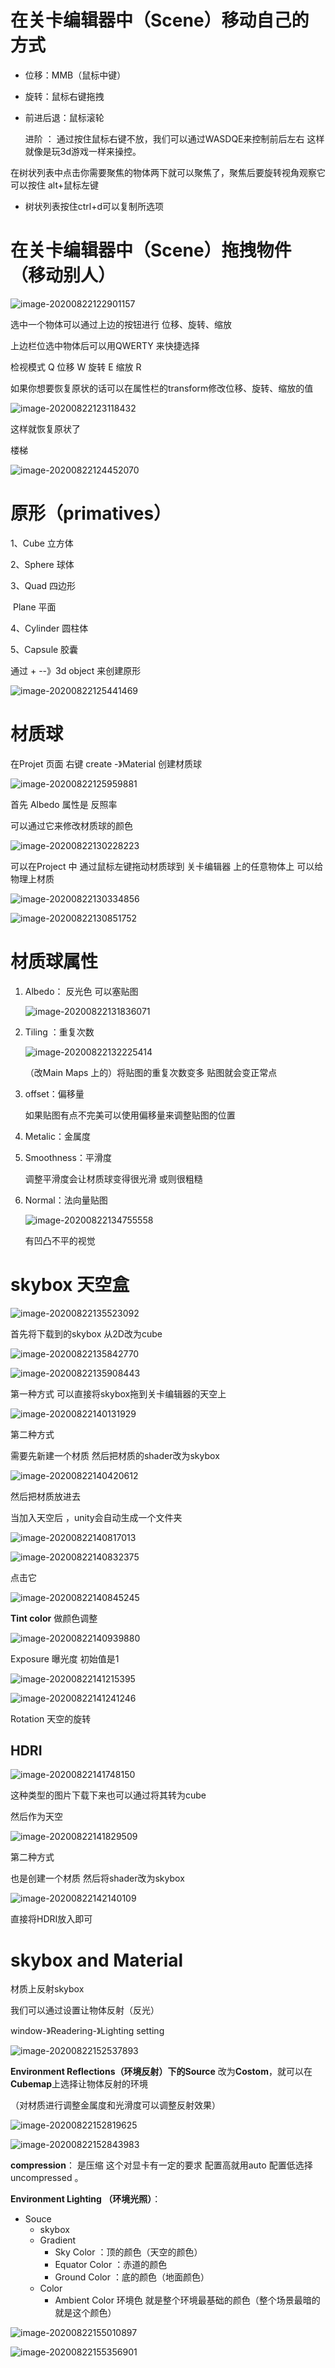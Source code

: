 # 在关卡编辑器中（Scene）移动自己的方式

- 位移：MMB（鼠标中键）

- 旋转：鼠标右键拖拽

- 前进后退：鼠标滚轮

  进阶 ： 通过按住鼠标右键不放，我们可以通过WASDQE来控制前后左右 这样就像是玩3d游戏一样来操控。

在树状列表中点击你需要聚焦的物体两下就可以聚焦了，聚焦后要旋转视角观察它可以按住 alt+鼠标左键

* 树状列表按住ctrl+d可以复制所选项

#  在关卡编辑器中（Scene）拖拽物件（移动别人）

![image-20200822122901157](C:\Users\郑大人\AppData\Roaming\Typora\typora-user-images\image-20200822122901157.png)

选中一个物体可以通过上边的按钮进行 位移、旋转、缩放

上边栏位选中物体后可以用QWERTY 来快捷选择

检视模式 Q 位移 W 旋转 E 缩放 R

如果你想要恢复原状的话可以在属性栏的transform修改位移、旋转、缩放的值

![image-20200822123118432](C:\Users\郑大人\AppData\Roaming\Typora\typora-user-images\image-20200822123118432.png)

这样就恢复原状了



楼梯

![image-20200822124452070](C:\Users\郑大人\AppData\Roaming\Typora\typora-user-images\image-20200822124452070.png)



# 原形（primatives）

1、Cube 立方体

2、Sphere 球体

3、Quad 四边形

​		Plane  平面

4、Cylinder 圆柱体

5、Capsule	胶囊

通过 + --》3d object 来创建原形



![image-20200822125441469](C:\Users\郑大人\AppData\Roaming\Typora\typora-user-images\image-20200822125441469.png)



# 材质球

在Projet 页面 右键 create -》Material 创建材质球

![image-20200822125959881](C:\Users\郑大人\AppData\Roaming\Typora\typora-user-images\image-20200822125959881.png)

首先 Albedo 属性是 反照率 

可以通过它来修改材质球的颜色 

![image-20200822130228223](C:\Users\郑大人\AppData\Roaming\Typora\typora-user-images\image-20200822130228223.png)

可以在Project 中 通过鼠标左键拖动材质球到 关卡编辑器 上的任意物体上 可以给物理上材质

![image-20200822130334856](C:\Users\郑大人\AppData\Roaming\Typora\typora-user-images\image-20200822130334856.png)

![image-20200822130851752](C:\Users\郑大人\AppData\Roaming\Typora\typora-user-images\image-20200822130851752.png)



#  材质球属性

1. Albedo： 反光色 可以塞贴图 

   ![image-20200822131836071](C:\Users\郑大人\AppData\Roaming\Typora\typora-user-images\image-20200822131836071.png)

2. Tiling  ：重复次数

   ![image-20200822132225414](C:\Users\郑大人\AppData\Roaming\Typora\typora-user-images\image-20200822132225414.png)

   （改Main Maps 上的）将贴图的重复次数变多 贴图就会变正常点

3. offset：偏移量 

   如果贴图有点不完美可以使用偏移量来调整贴图的位置

4. Metalic：金属度

5. Smoothness：平滑度

   调整平滑度会让材质球变得很光滑 或则很粗糙

6. Normal：法向量贴图

   ![image-20200822134755558](C:\Users\郑大人\AppData\Roaming\Typora\typora-user-images\image-20200822134755558.png)

   有凹凸不平的视觉

# skybox 天空盒

![image-20200822135523092](C:\Users\郑大人\AppData\Roaming\Typora\typora-user-images\image-20200822135523092.png)



首先将下载到的skybox 从2D改为cube

![image-20200822135842770](C:\Users\郑大人\AppData\Roaming\Typora\typora-user-images\image-20200822135842770.png)

![image-20200822135908443](C:\Users\郑大人\AppData\Roaming\Typora\typora-user-images\image-20200822135908443.png)

第一种方式 可以直接将skybox拖到关卡编辑器的天空上

![image-20200822140131929](C:\Users\郑大人\AppData\Roaming\Typora\typora-user-images\image-20200822140131929.png)

第二种方式

需要先新建一个材质 然后把材质的shader改为skybox

![image-20200822140420612](C:\Users\郑大人\AppData\Roaming\Typora\typora-user-images\image-20200822140420612.png)

然后把材质放进去

当加入天空后 ，unity会自动生成一个文件夹

![image-20200822140817013](C:\Users\郑大人\AppData\Roaming\Typora\typora-user-images\image-20200822140817013.png)

![image-20200822140832375](C:\Users\郑大人\AppData\Roaming\Typora\typora-user-images\image-20200822140832375.png)

点击它

![image-20200822140845245](C:\Users\郑大人\AppData\Roaming\Typora\typora-user-images\image-20200822140845245.png)

**Tint color** 做颜色调整

![image-20200822140939880](C:\Users\郑大人\AppData\Roaming\Typora\typora-user-images\image-20200822140939880.png)

Exposure 曝光度  初始值是1 

![image-20200822141215395](C:\Users\郑大人\AppData\Roaming\Typora\typora-user-images\image-20200822141215395.png)

![image-20200822141241246](C:\Users\郑大人\AppData\Roaming\Typora\typora-user-images\image-20200822141241246.png)

Rotation 天空的旋转



## HDRI

![image-20200822141748150](C:\Users\郑大人\AppData\Roaming\Typora\typora-user-images\image-20200822141748150.png)

这种类型的图片下载下来也可以通过将其转为cube

然后作为天空

![image-20200822141829509](C:\Users\郑大人\AppData\Roaming\Typora\typora-user-images\image-20200822141829509.png)

第二种方式

也是创建一个材质 然后将shader改为skybox

![image-20200822142140109](C:\Users\郑大人\AppData\Roaming\Typora\typora-user-images\image-20200822142140109.png)

直接将HDRI放入即可



#  skybox and Material

材质上反射skybox 

我们可以通过设置让物体反射（反光）

window-》Readering-》Lighting setting 

![image-20200822152537893](C:\Users\郑大人\AppData\Roaming\Typora\typora-user-images\image-20200822152537893.png)

**Environment Reflections（环境反射）**下的**Source** 改为**Costom**，就可以在 **Cubemap**上选择让物体反射的环境

（对材质进行调整金属度和光滑度可以调整反射效果）

![image-20200822152819625](C:\Users\郑大人\AppData\Roaming\Typora\typora-user-images\image-20200822152819625.png)

![image-20200822152843983](C:\Users\郑大人\AppData\Roaming\Typora\typora-user-images\image-20200822152843983.png)

**compression**： 是压缩 这个对显卡有一定的要求 配置高就用auto  配置低选择uncompressed 。

**Environment Lighting （环境光照）**：

- Souce
  - skybox
  - Gradient
    - Sky Color  ：顶的颜色（天空的颜色）
    - Equator Color ：赤道的颜色
    - Ground Color ：底的颜色（地面颜色）
  - Color
    - Ambient Color 环境色 就是整个环境最基础的颜色（整个场景最暗的就是这个颜色）





![image-20200822155010897](C:\Users\郑大人\AppData\Roaming\Typora\typora-user-images\image-20200822155010897.png)

![image-20200822155356901](C:\Users\郑大人\AppData\Roaming\Typora\typora-user-images\image-20200822155356901.png)

